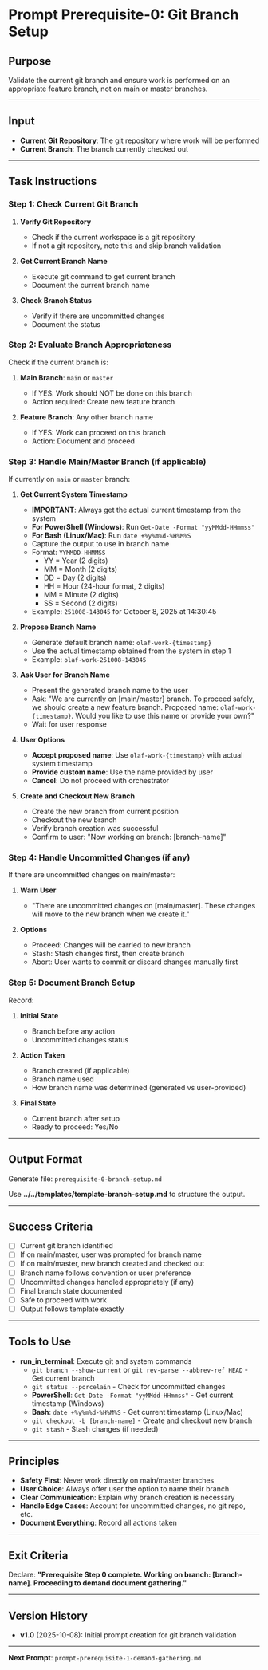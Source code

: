 # Prompt Prerequisite-0: Git Branch Setup

## Purpose

Validate the current git branch and ensure work is performed on an appropriate feature branch, not on main or master branches.

---

## Input

- **Current Git Repository**: The git repository where work will be performed
- **Current Branch**: The branch currently checked out

---

## Task Instructions

### Step 1: Check Current Git Branch

1. **Verify Git Repository**
   - Check if the current workspace is a git repository
   - If not a git repository, note this and skip branch validation

2. **Get Current Branch Name**
   - Execute git command to get current branch
   - Document the current branch name

3. **Check Branch Status**
   - Verify if there are uncommitted changes
   - Document the status

### Step 2: Evaluate Branch Appropriateness

Check if the current branch is:

1. **Main Branch**: `main` or `master`
   - If YES: Work should NOT be done on this branch
   - Action required: Create new feature branch

2. **Feature Branch**: Any other branch name
   - If YES: Work can proceed on this branch
   - Action: Document and proceed

### Step 3: Handle Main/Master Branch (if applicable)

If currently on `main` or `master` branch:

1. **Get Current System Timestamp**
   - **IMPORTANT**: Always get the actual current timestamp from the system
   - **For PowerShell (Windows)**: Run `Get-Date -Format "yyMMdd-HHmmss"`
   - **For Bash (Linux/Mac)**: Run `date +%y%m%d-%H%M%S`
   - Capture the output to use in branch name
   - Format: `YYMMDD-HHMMSS`
     - YY = Year (2 digits)
     - MM = Month (2 digits)
     - DD = Day (2 digits)
     - HH = Hour (24-hour format, 2 digits)
     - MM = Minute (2 digits)
     - SS = Second (2 digits)
   - Example: `251008-143045` for October 8, 2025 at 14:30:45

2. **Propose Branch Name**
   - Generate default branch name: `olaf-work-{timestamp}`
   - Use the actual timestamp obtained from the system in step 1
   - Example: `olaf-work-251008-143045`

3. **Ask User for Branch Name**
   - Present the generated branch name to the user
   - Ask: "We are currently on [main/master] branch. To proceed safely, we should create a new feature branch. Proposed name: `olaf-work-{timestamp}`. Would you like to use this name or provide your own?"
   - Wait for user response

4. **User Options**
   - **Accept proposed name**: Use `olaf-work-{timestamp}` with actual system timestamp
   - **Provide custom name**: Use the name provided by user
   - **Cancel**: Do not proceed with orchestrator

5. **Create and Checkout New Branch**
   - Create the new branch from current position
   - Checkout the new branch
   - Verify branch creation was successful
   - Confirm to user: "Now working on branch: [branch-name]"

### Step 4: Handle Uncommitted Changes (if any)

If there are uncommitted changes on main/master:

1. **Warn User**
   - "There are uncommitted changes on [main/master]. These changes will move to the new branch when we create it."

2. **Options**
   - Proceed: Changes will be carried to new branch
   - Stash: Stash changes first, then create branch
   - Abort: User wants to commit or discard changes manually first

### Step 5: Document Branch Setup

Record:

1. **Initial State**
   - Branch before any action
   - Uncommitted changes status

2. **Action Taken**
   - Branch created (if applicable)
   - Branch name used
   - How branch name was determined (generated vs user-provided)

3. **Final State**
   - Current branch after setup
   - Ready to proceed: Yes/No

---

## Output Format

Generate file: `prerequisite-0-branch-setup.md`

Use **../../templates/template-branch-setup.md** to structure the output.

---

## Success Criteria

- [ ] Current git branch identified
- [ ] If on main/master, user was prompted for branch name
- [ ] If on main/master, new branch created and checked out
- [ ] Branch name follows convention or user preference
- [ ] Uncommitted changes handled appropriately (if any)
- [ ] Final branch state documented
- [ ] Safe to proceed with work
- [ ] Output follows template exactly

---

## Tools to Use

- **run_in_terminal**: Execute git and system commands
  - `git branch --show-current` or `git rev-parse --abbrev-ref HEAD` - Get current branch
  - `git status --porcelain` - Check for uncommitted changes
  - **PowerShell**: `Get-Date -Format "yyMMdd-HHmmss"` - Get current timestamp (Windows)
  - **Bash**: `date +%y%m%d-%H%M%S` - Get current timestamp (Linux/Mac)
  - `git checkout -b [branch-name]` - Create and checkout new branch
  - `git stash` - Stash changes (if needed)

---

## Principles

- **Safety First**: Never work directly on main/master branches
- **User Choice**: Always offer user the option to name their branch
- **Clear Communication**: Explain why branch creation is necessary
- **Handle Edge Cases**: Account for uncommitted changes, no git repo, etc.
- **Document Everything**: Record all actions taken

---

## Exit Criteria

Declare: **"Prerequisite Step 0 complete. Working on branch: [branch-name]. Proceeding to demand document gathering."**

---

## Version History

- **v1.0** (2025-10-08): Initial prompt creation for git branch validation

---

**Next Prompt**: `prompt-prerequisite-1-demand-gathering.md`
